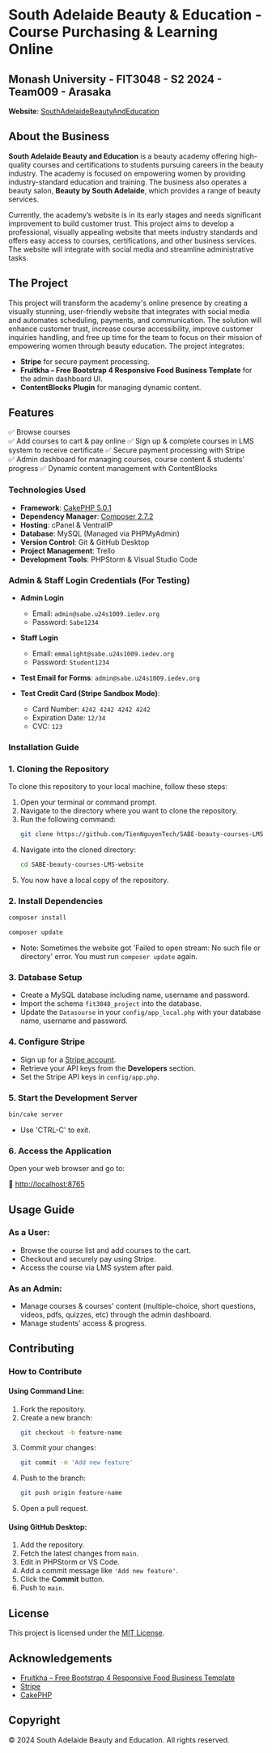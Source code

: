 # South Adelaide Beauty & Education - Course Purchasing & Learning Online

## Monash University - FIT3048 - S2 2024 - Team009 - Arasaka

**Website**: [SouthAdelaideBeautyAndEducation](https://www.southadelaidebeautyandeducation.com.au/)

## About the Business

**South Adelaide Beauty and Education** is a beauty academy offering high-quality courses and certifications to students pursuing careers in the beauty industry. The academy is focused on empowering women by providing industry-standard education and training. The business also operates a beauty salon, **Beauty by South Adelaide**, which provides a range of beauty services.

Currently, the academy’s website is in its early stages and needs significant improvement to build customer trust. This project aims to develop a professional, visually appealing website that meets industry standards and offers easy access to courses, certifications, and other business services. The website will integrate with social media and streamline administrative tasks.

## The Project

This project will transform the academy's online presence by creating a visually stunning, user-friendly website that integrates with social media and automates scheduling, payments, and communication. The solution will enhance customer trust, increase course accessibility, improve customer inquiries handling, and free up time for the team to focus on their mission of empowering women through beauty education. The project integrates:

- **Stripe** for secure payment processing.
- **Fruitkha – Free Bootstrap 4 Responsive Food Business Template** for the admin dashboard UI.
- **ContentBlocks Plugin** for managing dynamic content.

## Features

✅ Browse courses  
✅ Add courses to cart & pay online 
✅ Sign up & complete courses in LMS system to receive certificate
✅ Secure payment processing with Stripe  
✅ Admin dashboard for managing courses, course content & students' progress 
✅ Dynamic content management with ContentBlocks  

### Technologies Used

- **Framework**: [CakePHP 5.0.1](https://book.cakephp.org/5/en/installation.html)
- **Dependency Manager**: [Composer 2.7.2](https://getcomposer.org/download/)
- **Hosting**: cPanel & VentralIP
- **Database**: MySQL (Managed via PHPMyAdmin)
- **Version Control**: Git & GitHub Desktop
- **Project Management**: Trello
- **Development Tools**: PHPStorm & Visual Studio Code

### Admin & Staff Login Credentials (For Testing)

- **Admin Login**
  - Email: `admin@sabe.u24s1009.iedev.org`
  - Password: `Sabe1234`

- **Staff Login**
  - Email: `emmalight@sabe.u24s1009.iedev.org`
  - Password: `Student1234`

- **Test Email for Forms**: `admin@sabe.u24s1009.iedev.org`

- **Test Credit Card (Stripe Sandbox Mode)**:
  - Card Number: `4242 4242 4242 4242`
  - Expiration Date: `12/34`
  - CVC: `123`

### Installation Guide

### 1. Cloning the Repository

To clone this repository to your local machine, follow these steps:

1. Open your terminal or command prompt.
2. Navigate to the directory where you want to clone the repository.
3. Run the following command:
   ```bash
   git clone https://github.com/TienNguyenTech/SABE-beauty-courses-LMS-website.git
   ```
4. Navigate into the cloned directory:
   ```bash
   cd SABE-beauty-courses-LMS-website
   ```
5. You now have a local copy of the repository.

### 2. Install Dependencies

```bash
composer install
```

```bash
composer update
```
- Note: Sometimes the website got 'Failed to open stream: No such file or directory' error. You must run `composer update` again.

### 3. Database Setup

- Create a MySQL database including name, username and password. 
- Import the schema `fit3048_project` into the database.
- Update the `Datasourse` in your `config/app_local.php` with your database name, username and password.

### 4. Configure Stripe

- Sign up for a [Stripe account](https://stripe.com).
- Retrieve your API keys from the **Developers** section.
- Set the Stripe API keys in `config/app.php`.

### 5. Start the Development Server

```bash
bin/cake server
```
- Use 'CTRL-C' to exit.

### 6. Access the Application

Open your web browser and go to:

🔗 [http://localhost:8765](http://localhost:8765)

## Usage Guide

### As a User:
- Browse the course list and add courses to the cart.
- Checkout and securely pay using Stripe.
- Access the course via LMS system after paid.

### As an Admin:
- Manage courses & courses' content (multiple-choice, short questions, videos, pdfs, quizzes, etc) through the admin dashboard.
- Manage students' access & progress.

## Contributing

### How to Contribute

#### Using Command Line:

1. Fork the repository.
2. Create a new branch:
   ```bash
   git checkout -b feature-name
   ```
3. Commit your changes:
   ```bash
   git commit -m 'Add new feature'
   ```
4. Push to the branch:
   ```bash
   git push origin feature-name
   ```
5. Open a pull request.

#### Using GitHub Desktop:

1. Add the repository.
2. Fetch the latest changes from `main`.
3. Edit in PHPStorm or VS Code.
4. Add a commit message like `'Add new feature'`.
5. Click the **Commit** button.
6. Push to `main`.

## License

This project is licensed under the [MIT License](https://en.wikipedia.org/wiki/MIT_License).

## Acknowledgements

- [Fruitkha – Free Bootstrap 4 Responsive Food Business Template](https://themewagon.com/themes/fruitkha-free-bootstrap-4-responsive-food-business-template/)
- [Stripe](https://stripe.com)
- [CakePHP](https://cakephp.org)

## Copyright

© 2024 South Adelaide Beauty and Education. All rights reserved.
